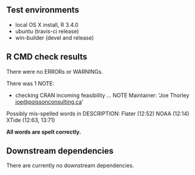 ## Test environments

* local OS X install, R 3.4.0
* ubuntu (travis-ci release)
* win-builder (devel and release)

## R CMD check results

There were no ERRORs or WARNINGs.

There was 1 NOTE:

* checking CRAN incoming feasibility ... NOTE
Maintainer: 'Joe Thorley <joe@poissonconsulting.ca>'

Possibly mis-spelled words in DESCRIPTION:
  Flater (12:52)
  NOAA (12:14)
  XTide (12:63, 13:71)

**All words are spelt correctly.**

## Downstream dependencies

There are currently no downstream dependencies.
